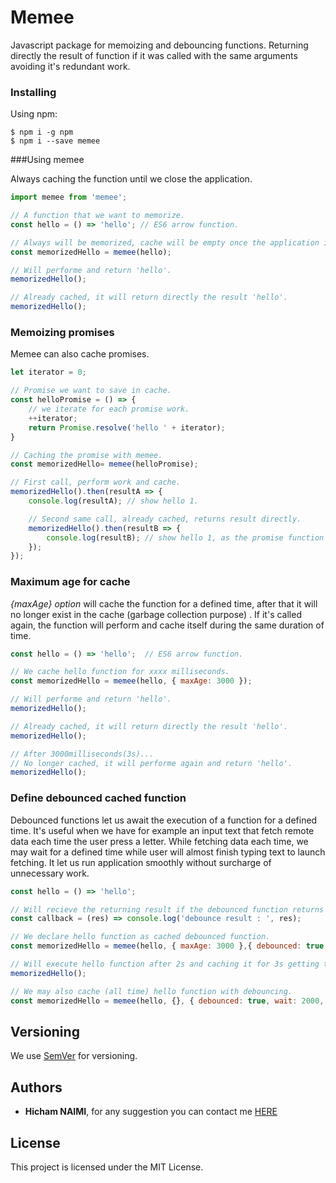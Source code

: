 # Memee

Javascript package for memoizing and debouncing functions. Returning directly the result of function if it was called with the same arguments avoiding it's redundant work.

### Installing
Using npm:

```
$ npm i -g npm
$ npm i --save memee
```

###Using memee

Always caching the function until we close the application.
```javascript
import memee from 'memee';

// A function that we want to memorize.
const hello = () => 'hello'; // ES6 arrow function.

// Always will be memorized, cache will be empty once the application is closed.
const memorizedHello = memee(hello);

// Will performe and return 'hello'.
memorizedHello();

// Already cached, it will return directly the result 'hello'.
memorizedHello();
````

### Memoizing promises
Memee can also cache promises.
```javascript
let iterator = 0;

// Promise we want to save in cache.
const helloPromise = () => {
	// we iterate for each promise work.
	++iterator;
	return Promise.resolve('hello ' + iterator);
}

// Caching the promise with memee.
const memorizedHello= memee(helloPromise);

// First call, perform work and cache.
memorizedHello().then(resultA => {
    console.log(resultA); // show hello 1.

    // Second same call, already cached, returns result directly.
    memorizedHello().then(resultB => {
        console.log(resultB); // show hello 1, as the promise function was cached.
    });
});
```
### Maximum age for cache
*{maxAge} option* will cache the function for a defined time, after that it will no longer exist in the cache (garbage collection purpose) . If it's called again, the function will perform and cache itself during the same duration of time.

```javascript
const hello = () => 'hello';  // ES6 arrow function.

// We cache hello function for xxxx milliseconds.
const memorizedHello = memee(hello, { maxAge: 3000 });

// Will performe and return 'hello'.
memorizedHello();

// Already cached, it will return directly the result 'hello'.
memorizedHello();

// After 3000milliseconds(3s)...
// No longer cached, it will performe again and return 'hello'.
memorizedHello();
```

### Define debounced cached function
Debounced functions let us await the execution of a function for a defined time. It's useful when we have for example an input text that fetch remote data each time the user press a letter. While fetching data each time, we may wait for a defined time while user will almost finish typing text to launch fetching. It let us run application smoothly without surcharge of unnecessary work.
```javascript
const hello = () => 'hello';

// Will recieve the returning result if the debounced function returns one.
const callback = (res) => console.log('debounce result : ', res);

// We declare hello function as cached debounced function.
const memorizedHello = memee(hello, { maxAge: 3000 },{ debounced: true, wait: 2000, result: callback });

// Will execute hello function after 2s and caching it for 3s getting the result of execution in callback function.
memorizedHello();

// We may also cache (all time) hello function with debouncing.
const memorizedHello = memee(hello, {}, { debounced: true, wait: 2000, result: callback });
```


## Versioning

We use [SemVer](http://semver.org/) for versioning.

## Authors

* **Hicham NAIMI**, for any suggestion you can contact me [HERE](mailto:hicham.naimi.hn@gmail.com)

## License

This project is licensed under the MIT License.
